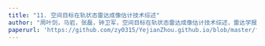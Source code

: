 ```yaml
---
title: "11. 空间目标在轨状态雷达成像估计技术综述"
author: "周叶剑，马岩，张磊，钟卫军，空间目标在轨状态雷达成像估计技术综述，雷达学报，2021, 10(4): 607–621."
paperurl: 'https://github.com/zy0315/YejianZhou.github.io/blob/master/files/空间目标在轨状态雷达成像估计技术综述.pdf'
---
```

